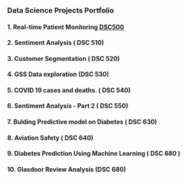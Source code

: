 ### Data Science Projects Portfolio
#### 1. Real-time Patient Monitoring [DSC500](https://github.com/madhukarayachit/DSC500)
#### 2. Sentiment Analysis ( DSC 510)
#### 3. Customer Segmentation ( DSC 520)
#### 4. GSS Data exploration (DSC 530)
#### 5. COVID 19 cases and deaths. ( DSC  540)
#### 6. Sentiment Analysis - Part 2 ( DSC 550)
#### 7. Bulding Predictive model on Diabetes ( DSC 630)
#### 8. Aviation Safety  ( DSC 640)
#### 9. Diabetes Prediction Using Machine Learning ( DSC 680 )
#### 10. Glasdoor Review Analysis (DSC 680)
<!--
**madhukarayachit/madhukarayachit** is a ✨ _special_ ✨ repository because its `README.md` (this file) appears on your GitHub profile.

Here are some ideas to get you started:

- 🔭 I’m currently working on Data Science Projects Portfolio
- 🌱 I’m currently learning Data Scieence
- 👯 I’m looking to collaborate on Machine Learning
- 🤔 I’m looking for help with ...
- 💬 Ask me about ...
- 📫 How to reach me: mayachit@my365.bellevue.edu
- 😄 Pronouns: He/Her
- ⚡ Fun fact: Cricket / Chess lover
-->
